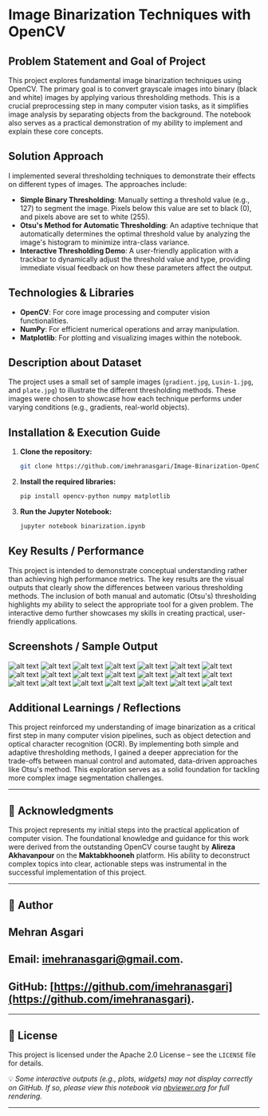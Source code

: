 # Image Binarization Techniques with OpenCV

## Problem Statement and Goal of Project

This project explores fundamental image binarization techniques using OpenCV. The primary goal is to convert grayscale images into binary (black and white) images by applying various thresholding methods. This is a crucial preprocessing step in many computer vision tasks, as it simplifies image analysis by separating objects from the background. The notebook also serves as a practical demonstration of my ability to implement and explain these core concepts.

## Solution Approach

I implemented several thresholding techniques to demonstrate their effects on different types of images. The approaches include:

  * **Simple Binary Thresholding**: Manually setting a threshold value (e.g., 127) to segment the image. Pixels below this value are set to black (0), and pixels above are set to white (255).
  * **Otsu's Method for Automatic Thresholding**: An adaptive technique that automatically determines the optimal threshold value by analyzing the image's histogram to minimize intra-class variance.
  * **Interactive Thresholding Demo**: A user-friendly application with a trackbar to dynamically adjust the threshold value and type, providing immediate visual feedback on how these parameters affect the output.

## Technologies & Libraries

  * **OpenCV**: For core image processing and computer vision functionalities.
  * **NumPy**: For efficient numerical operations and array manipulation.
  * **Matplotlib**: For plotting and visualizing images within the notebook.

## Description about Dataset

The project uses a small set of sample images (`gradient.jpg`, `Lusin-1.jpg`, and `plate.jpg`) to illustrate the different thresholding methods. These images were chosen to showcase how each technique performs under varying conditions (e.g., gradients, real-world objects).

## Installation & Execution Guide

1.  **Clone the repository:**
    ```bash
    git clone https://github.com/imehranasgari/Image-Binarization-OpenCV.git
    ```
2.  **Install the required libraries:**
    ```bash
    pip install opencv-python numpy matplotlib
    ```
3.  **Run the Jupyter Notebook:**
    ```bash
    jupyter notebook binarization.ipynb
    ```

## Key Results / Performance

This project is intended to demonstrate conceptual understanding rather than achieving high performance metrics. The key results are the visual outputs that clearly show the differences between various thresholding methods. The inclusion of both manual and automatic (Otsu's) thresholding highlights my ability to select the appropriate tool for a given problem. The interactive demo further showcases my skills in creating practical, user-friendly applications.

## Screenshots / Sample Output
![alt text](screens/dc3a6605-59ef-4a06-ba05-145b18382264.png)
![alt text](screens/a735d2dd-f855-4f8e-a370-55cb2b593b0e.png)
![alt text](screens/9bcc8167-e7d5-4d57-9ddc-3f3383a497c6.png)
![alt text](screens/c80cadd6-ebc4-4e51-bb72-b9a86874873f.png)
![alt text](screens/bd6e71a8-0bec-4377-ab26-1884cdabf7bf.png)
![alt text](screens/edd9975a-9646-42bc-a38c-e5e078085d45.png)
![alt text](screens/3047cb58-dabe-42fc-9093-f2260a422c3d.png)
![alt text](screens/86b866be-07ae-479b-9ec1-b180c9f9e767.png)
![alt text](screens/ec982937-1921-4f27-8ef9-ef50d891cfc7.png)
![alt text](screens/25dda00e-51c8-40d6-b49d-26e1c0e0d89e.png)
![alt text](screens/81eeb528-a3d4-4ab5-ad01-b58a3c0fc7cb.png)
![alt text](screens/d6ce5e3f-7cef-440c-b1c3-9c99df93a61f.png)
![alt text](screens/29b18637-3e15-45ef-b9d3-9cbcc1742b46.png)
![alt text](screens/1ac186f7-9e95-4f10-bbcc-cf41d839562a.png)
![alt text](screens/145c6349-76b0-4147-898b-7e2c8fdc9d98.png)
![alt text](screens/cbf996cb-aaf2-4ed1-91f5-aa1d756cebc1.png)
![alt text](screens/37ab1616-d18a-4e53-9711-9fea4b2d89a1.png)
![alt text](screens/59a8deb4-c0b5-42c4-bf53-080daa003932.png)
![alt text](screens/121ce374-718b-4efb-90aa-1c3b3dc1ee6e.png)
![alt text](screens/2521739c-3067-41ea-a36b-1e1de5c6f256.png)
![alt text](screens/0feb4233-759e-4593-878d-d8bedb21c940.png)


## Additional Learnings / Reflections

This project reinforced my understanding of image binarization as a critical first step in many computer vision pipelines, such as object detection and optical character recognition (OCR). By implementing both simple and adaptive thresholding methods, I gained a deeper appreciation for the trade-offs between manual control and automated, data-driven approaches like Otsu's method. This exploration serves as a solid foundation for tackling more complex image segmentation challenges.

-----

## 🙏 Acknowledgments

This project represents my initial steps into the practical application of computer vision. The foundational knowledge and guidance for this work were derived from the outstanding OpenCV course taught by **Alireza Akhavanpour** on the **Maktabkhooneh** platform. His ability to deconstruct complex topics into clear, actionable steps was instrumental in the successful implementation of this project.

-----


## 👤 Author

## Mehran Asgari

## **Email:** [imehranasgari@gmail.com](mailto:imehranasgari@gmail.com).

## **GitHub:** [https://github.com/imehranasgari](https://github.com/imehranasgari).

-----

## 📄 License

This project is licensed under the Apache 2.0 License – see the `LICENSE` file for details.

💡 *Some interactive outputs (e.g., plots, widgets) may not display correctly on GitHub. If so, please view this notebook via [nbviewer.org](https://nbviewer.org) for full rendering.*

-----
